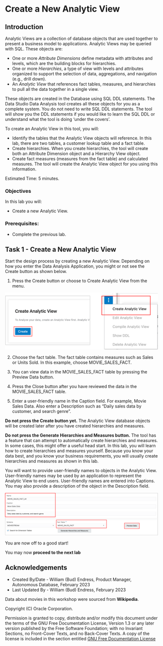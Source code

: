 # Create a New Analytic View

## Introduction

Analytic Views are a collection of database objects that are used together to present a business model to applications.  Analytic Views may be queried with SQL.   These objects are:

- One or more *Attribute Dimensions* define metadata with attributes and levels, which are the building blocks for hierarchies.
- One or more *Hierarchies*, a type of view with levels and attributes organized to support the selection of data, aggregations, and navigation (e.g., drill down).
- An *Analytic View* that references fact tables, measures, and hierarchies to pull all the data together in a single view.

These objects are created in the Database using SQL DDL statements. The Data Studio Data Analysis tool creates all these objects for you as a complete system.  You do not need to write SQL DDL statements. The tool will show you the DDL statements if you would like to learn the SQL DDL or understand what the tool is doing ‘under the covers’.

To create an Analytic View in this tool, you will:

- Identify the tables that the Analytic View objects will reference. In this lab, there are two tables, a customer lookup table and a fact table.
- Create hierarchies. When you create hierarchies, the tool will create both an Attribute Dimension object and a Hierarchy View object.
- Create fact measures (measures from the fact table) and calculated measures. The tool will create the Analytic View object for you using this information.

Estimated Time:  5 minutes.

### Objectives

In this lab you will:

- Create a new Analytic View.

### Prerequisites:

- Complete the previous lab.

## Task 1 - Create a New Analytic View

Start the design process by creating a new Analytic View. Depending on how you enter the Data Analysis Application, you might or not see the Create button as shown below.

1. Press the Create button or choose to Create Analytic View from the menu.

![Create Analytic View](images/6-create-analytic-view.png)

2. Choose the fact table. The fact table contains measures such as Sales or Units Sold. In this example, choose MOVIE\_SALES_FACT.

3. You can view data in the MOVIE\_SALES_FACT table by pressing the Preview Data button.

4. Press the Close button after you have reviewed the data in the MOVIE\_SALES_FACT table.

5. Enter a user-friendly name in the Caption field. For example, Movie Sales Data.  Also enter a Description such as “Daily sales data by customer, and search genre”.

**Do not press the Create button yet.**  The Analytic View database objects will be created later after you have created hierarchies and measures.

**Do not press the Generate Hierarchies and Measures button.**   The tool has a feature that can attempt to automatically create hierarchies and measures. In some cases, this might offer a useful head start. In this lab, you will learn how to create hierarchies and measures yourself.  Because you know your data best, and you know your business requirements, you will usually create hierarchies and measures as shown in this lab.

You will want to provide user-friendly names to objects in the Analytic View.  User-friendly names may be used by an application to represent the Analytic View to end users. User-friendly names are entered into Captions. You may also provide a description of the object in the Description field.

![Choose Fact Table and Preview the Data](images/6-choose-fact-table.png)

You are now off to a good start!

You may now **proceed to the next lab**

## Acknowledgements

- Created By/Date - William (Bud) Endress, Product Manager, Autonomous Database, February 2023
- Last Updated By - William (Bud) Endress, February 2023

Data about movies in this workshop were sourced from **Wikipedia**.

Copyright (C)  Oracle Corporation.

Permission is granted to copy, distribute and/or modify this document
under the terms of the GNU Free Documentation License, Version 1.3
or any later version published by the Free Software Foundation;
with no Invariant Sections, no Front-Cover Texts, and no Back-Cover Texts.
A copy of the license is included in the section entitled [GNU Free Documentation License](files/gnu-free-documentation-license.txt)